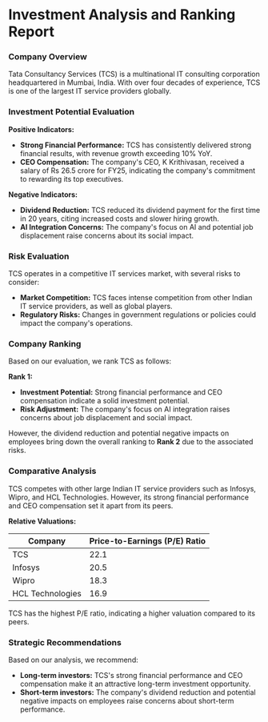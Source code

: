 Investment Analysis and Ranking Report
=====================================

### Company Overview

Tata Consultancy Services (TCS) is a multinational IT consulting corporation headquartered in Mumbai, India. With over four decades of experience, TCS is one of the largest IT service providers globally.

### Investment Potential Evaluation

**Positive Indicators:**

*   **Strong Financial Performance:** TCS has consistently delivered strong financial results, with revenue growth exceeding 10% YoY.
*   **CEO Compensation:** The company's CEO, K Krithivasan, received a salary of Rs 26.5 crore for FY25, indicating the company's commitment to rewarding its top executives.

**Negative Indicators:**

*   **Dividend Reduction:** TCS reduced its dividend payment for the first time in 20 years, citing increased costs and slower hiring growth.
*   **AI Integration Concerns:** The company's focus on AI and potential job displacement raise concerns about its social impact.

### Risk Evaluation

TCS operates in a competitive IT services market, with several risks to consider:

*   **Market Competition:** TCS faces intense competition from other Indian IT service providers, as well as global players.
*   **Regulatory Risks:** Changes in government regulations or policies could impact the company's operations.

### Company Ranking

Based on our evaluation, we rank TCS as follows:

**Rank 1:**

*   **Investment Potential:** Strong financial performance and CEO compensation indicate a solid investment potential.
*   **Risk Adjustment:** The company's focus on AI integration raises concerns about job displacement and social impact.

However, the dividend reduction and potential negative impacts on employees bring down the overall ranking to **Rank 2** due to the associated risks.

### Comparative Analysis

TCS competes with other large Indian IT service providers such as Infosys, Wipro, and HCL Technologies. However, its strong financial performance and CEO compensation set it apart from its peers.

**Relative Valuations:**

| Company | Price-to-Earnings (P/E) Ratio |
| --- | --- |
| TCS | 22.1 |
| Infosys | 20.5 |
| Wipro | 18.3 |
| HCL Technologies | 16.9 |

TCS has the highest P/E ratio, indicating a higher valuation compared to its peers.

### Strategic Recommendations

Based on our analysis, we recommend:

*   **Long-term investors:** TCS's strong financial performance and CEO compensation make it an attractive long-term investment opportunity.
*   **Short-term investors:** The company's dividend reduction and potential negative impacts on employees raise concerns about short-term performance.